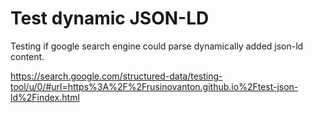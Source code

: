 # Test dynamic JSON-LD

Testing if google search engine could parse dynamically added json-ld content.

https://search.google.com/structured-data/testing-tool/u/0/#url=https%3A%2F%2Frusinovanton.github.io%2Ftest-json-ld%2Findex.html
